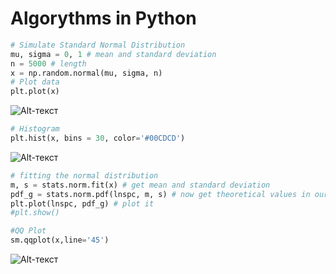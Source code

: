 # Algorythms in Python

```python
# Simulate Standard Normal Distribution
mu, sigma = 0, 1 # mean and standard deviation
n = 5000 # length 
x = np.random.normal(mu, sigma, n)
# Plot data
plt.plot(x)
```
![Alt-текст](https://github.com/anastasiia-belova/Algorythms-in-Python/blob/main/Simulated%20data.png)

```python
# Histogram
plt.hist(x, bins = 30, color='#00CDCD')

```
![Alt-текст](https://github.com/anastasiia-belova/Algorythms-in-Python/blob/main/Histogram.png)


```python
# fitting the normal distribution 
m, s = stats.norm.fit(x) # get mean and standard deviation  
pdf_g = stats.norm.pdf(lnspc, m, s) # now get theoretical values in our interval  
plt.plot(lnspc, pdf_g) # plot it
#plt.show() 

#QQ Plot
sm.qqplot(x,line='45')
```

![Alt-текст](https://github.com/anastasiia-belova/Algorythms-in-Python/blob/main/qq%20plot.png)
